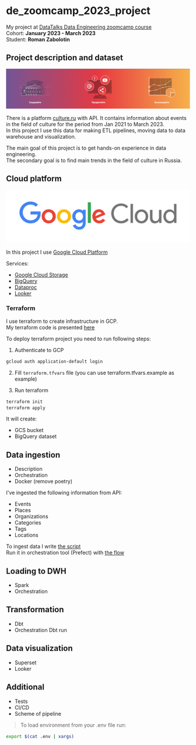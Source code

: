 # de_zoomcamp_2023_project

My project at [DataTalks Data Engineering zoomcamp course](https://github.com/DataTalksClub/data-engineering-zoomcamp)   
Cohort: **January 2023 - March 2023**  
Student: **Roman Zabolotin**

## Project description and dataset
![img.png](media/cultura_logo.png)

There is a platform [culture.ru](https://pro.culture.ru) with API. It contains information about events in the field of culture for the period from Jan 2021 to March 2023.  
In this project I use this data for making ETL pipelines, moving data to data warehouse and visualization.

The main goal of this project is to get hands-on experience in data engineering.   
The secondary goal is to find main trends in the field of culture in Russia.

## Cloud platform

![img.png](media/gcloud_logo.png)

In this project I use [Google Cloud Platform](https://cloud.google.com/)  

Services:
  - [Google Cloud Storage](https://cloud.google.com/storage)
  - [BigQuery](https://cloud.google.com/bigquery)
  - [Dataproc](https://cloud.google.com/dataproc)
  - [Looker](https://looker.com/)

### Terraform
I use terraform to create infrastructure in GCP.  
My terraform code is presented [here](terraform)

To deploy terraform project you need to run following steps:
1. Authenticate to GCP
```bash
gcloud auth application-default login
```

2. Fill `terraform.tfvars` file (you can use terraform.tfvars.example as example)


3. Run terraform
```bash
terraform init
terraform apply
```

It will create:
- GCS bucket
- BigQuery dataset


## Data ingestion
- Description
- Orchestration
- Docker (remove poetry)

I've ingested the following information from API:
- Events
- Places
- Organizations
- Categories
- Tags
- Locations

To ingest data I write [the script](src/data_ingestion/data_loader.py)  
Run it in orchestration tool (Prefect) with [the flow](src/data_ingestion/flow.py)

## Loading to DWH
- Spark
- Orchestration

## Transformation
- Dbt
- Orchestration Dbt run

## Data visualization
- Superset
- Looker

## Additional
- Tests
- CI/CD
- Scheme of pipeline


> To load environment from your .env file run:
```bash
export $(cat .env | xargs)
```